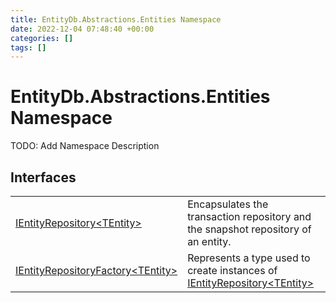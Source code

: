 ```yaml
---
title: EntityDb.Abstractions.Entities Namespace
date: 2022-12-04 07:48:40 +00:00
categories: []
tags: []
---
```


# EntityDb.Abstractions.Entities Namespace

TODO: Add Namespace Description

## Interfaces
<table><tr><td><a href='/dotnet/entitydb.abstractions.entities.ientityrepository`1'>IEntityRepository&lt;TEntity&gt;</a></td><td>
Encapsulates the transaction repository and the snapshot repository of an entity.
</td></tr><tr><td><a href='/dotnet/entitydb.abstractions.entities.ientityrepositoryfactory`1'>IEntityRepositoryFactory&lt;TEntity&gt;</a></td><td>
Represents a type used to create instances of <a href='/dotnet/entitydb.abstractions.entities.ientityrepository`1'>IEntityRepository&lt;TEntity&gt;</a></td></tr></table>
